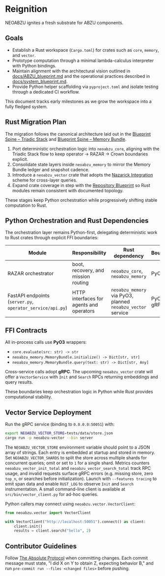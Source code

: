 # Reignition

NEOABZU ignites a fresh substrate for ABZU components.

## Goals
- Establish a Rust workspace (`Cargo.toml`) for crates such as `core`, `memory`, and `vector`.
- Prototype computation through a minimal lambda-calculus interpreter with Python bindings.
- Maintain alignment with the architectural vision outlined in [docs/ABZU_blueprint.md](../docs/ABZU_blueprint.md) and
  the operational practices described in [docs/system_blueprint.md](../docs/system_blueprint.md).
- Provide Python helper scaffolding via `pyproject.toml` and isolate testing through a dedicated CI workflow.

This document tracks early milestones as we grow the workspace into a fully fledged system.

## Rust Migration Plan

The migration follows the canonical architecture laid out in the
[Blueprint Spine – Triadic Stack](../docs/blueprint_spine.md#triadic-stack)
and [Blueprint Spine – Memory Bundle](../docs/blueprint_spine.md#memory-bundle).

1. Port deterministic orchestration logic into `neoabzu_core`, aligning with the
   Triadic Stack flow to keep operator → RAZAR → Crown boundaries explicit.
2. Consolidate state layers inside `neoabzu_memory` to mirror the Memory Bundle
   ledger and snapshot cadence.
3. Introduce a `neoabzu_vector` crate that adopts the
   [Nazarick Integration](../docs/blueprint_spine.md#nazarick-integration-with-crown-and-razar)
   scheme for cross-layer queries.
4. Expand crate coverage in step with the
   [Repository Blueprint](../docs/blueprint_spine.md#repository-blueprint) so
   Rust modules remain consistent with documented topology.

These stages keep Python orchestration while progressively shifting stable
computation to Rust.

## Python Orchestration and Rust Dependencies

The orchestration layer remains Python-first, delegating deterministic work to
Rust crates through explicit FFI boundaries:

| Module | Responsibility | Rust dependency | Boundary |
| --- | --- | --- | --- |
| RAZAR orchestrator | boot, recovery, and mission routing | `neoabzu_core`, `neoabzu_memory` | PyO3 |
| FastAPI endpoints (`server.py`, `operator_service/api.py`) | HTTP interfaces for agents and operators | `neoabzu_memory` via PyO3, planned `neoabzu_vector` service | PyO3 / gRPC |

## FFI Contracts

All in-process calls use **PyO3** wrappers:

- `core.evaluate(src: str) -> str`
- `neoabzu_memory.MemoryBundle.initialize() -> Dict[str, str]`
- `neoabzu_memory.MemoryBundle.query(text: str) -> Dict[str, Any]`

Cross-service calls adopt **gRPC**. The upcoming `neoabzu_vector` crate will
offer a `VectorService` with `Init` and `Search` RPCs returning embeddings and
query results.

These boundaries keep orchestration logic in Python while Rust provides
computational stability.

## Vector Service Deployment

Run the gRPC service (binding to `0.0.0.0:50051`) with:

```bash
export NEOABZU_VECTOR_STORE=tests/data/store.json
cargo run -p neoabzu-vector --bin server
```

The `NEOABZU_VECTOR_STORE` environment variable should point to a JSON
array of strings. Each entry is embedded at startup and stored in
memory. Set `NEOABZU_VECTOR_SHARDS` to split the store across multiple
shards for concurrent queries; omit or set to `1` for a single shard.
Metrics counters `neoabzu_vector_init_total` and
`neoabzu_vector_search_total` track RPC usage, and invalid requests
surface gRPC errors (e.g. missing store, zero `top_n`, or searches
before initialization). Launch with `--features tracing` to emit
span data and enable `RUST_LOG` to observe `Init` and `Search`
instrumentation. A small command-line client is available at
`src/bin/vector_client.py` for ad-hoc queries.

Python callers may connect using `neoabzu.vector.VectorClient`:

```python
from neoabzu.vector import VectorClient

with VectorClient("http://localhost:50051").connect() as client:
    client.init()
    results = client.search("hello", 2)
```

## Contributor Guidelines

Follow [The Absolute Protocol](../docs/The_Absolute_Protocol.md) when committing
changes. Each commit message must state, "I did X on Y to obtain Z, expecting
behavior B," and run `pre-commit run --files <changed files>` before pushing.
